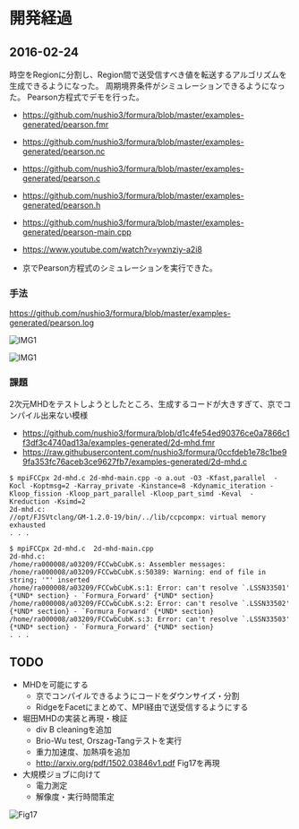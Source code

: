 # 開発経過


## 2016-02-24

時空をRegionに分割し、Region間で送受信すべき値を転送するアルゴリズムを生成できるようになった。
周期境界条件がシミュレーションできるようになった。
Pearson方程式でデモを行った。

- https://github.com/nushio3/formura/blob/master/examples-generated/pearson.fmr
- https://github.com/nushio3/formura/blob/master/examples-generated/pearson.nc


- https://github.com/nushio3/formura/blob/master/examples-generated/pearson.c
- https://github.com/nushio3/formura/blob/master/examples-generated/pearson.h
- https://github.com/nushio3/formura/blob/master/examples-generated/pearson-main.cpp



- https://www.youtube.com/watch?v=ywnziy-a2i8

- 京でPearson方程式のシミュレーションを実行できた。


### 手法

https://github.com/nushio3/formura/blob/master/examples-generated/pearson.log

![IMG1](https://github.com/nushio3/formura/blob/master/reference/IMG_5284.JPG)

![IMG1](https://github.com/nushio3/formura/blob/master/reference/IMG_5285.JPG)

### 課題

2次元MHDをテストしようとしたところ、生成するコードが大きすぎて、京でコンパイル出来ない模様

- https://github.com/nushio3/formura/blob/d1c4fe54ed90376ce0a7866c1f3df3c4740ad13a/examples-generated/2d-mhd.fmr
- https://raw.githubusercontent.com/nushio3/formura/0ccfdeb1e78c1be99fa353fc76aceb3ce9627fb7/examples-generated/2d-mhd.c

```
$ mpiFCCpx 2d-mhd.c 2d-mhd-main.cpp -o a.out -O3 -Kfast,parallel  -Kocl -Koptmsg=2 -Karray_private -Kinstance=8 -Kdynamic_iteration -Kloop_fission -Kloop_part_parallel -Kloop_part_simd -Keval  -Kreduction -Ksimd=2
2d-mhd.c:
//opt/FJSVtclang/GM-1.2.0-19/bin/../lib/ccpcompx: virtual memory exhausted
. . .
```



```
$ mpiFCCpx 2d-mhd.c  2d-mhd-main.cpp
2d-mhd.c:
/home/ra000008/a03209/FCCwbCubK.s: Assembler messages:
/home/ra000008/a03209/FCCwbCubK.s:50389: Warning: end of file in string; '"' inserted
/home/ra000008/a03209/FCCwbCubK.s:1: Error: can't resolve `.LSSN33501' {*UND* section} - `Formura_Forward' {*UND* section}
/home/ra000008/a03209/FCCwbCubK.s:2: Error: can't resolve `.LSSN33502' {*UND* section} - `Formura_Forward' {*UND* section}
/home/ra000008/a03209/FCCwbCubK.s:3: Error: can't resolve `.LSSN33503' {*UND* section} - `Formura_Forward' {*UND* section}
. . .

```

## TODO

- MHDを可能にする
  - 京でコンパイルできるようにコードをダウンサイズ・分割
  - RidgeをFacetにまとめて、MPI経由で送受信するようにする
- 堀田MHDの実装と再現・検証
  - div B cleaningを追加
  - Brio-Wu test, Orszag-Tangテストを実行
  - 重力加速度、加熱項を追加
  - http://arxiv.org/pdf/1502.03846v1.pdf Fig17を再現
- 大規模ジョブに向けて
  - 電力測定
  - 解像度・実行時間策定


![Fig17](https://github.com/nushio3/formura/blob/master/reference/Hotta.2015-Fig17.png)
